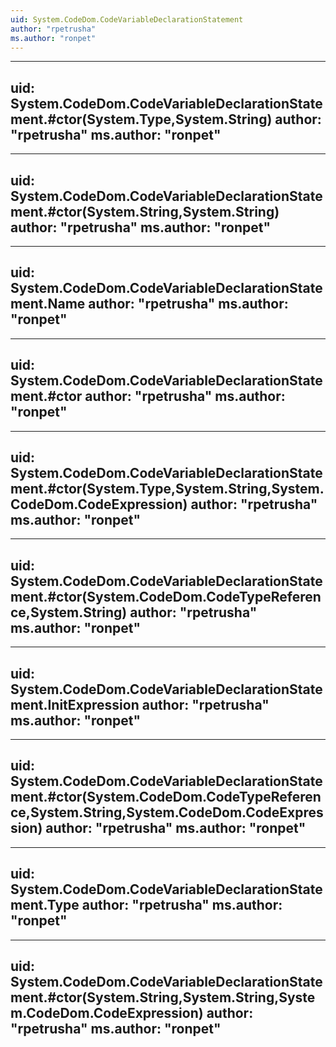```yaml
---
uid: System.CodeDom.CodeVariableDeclarationStatement
author: "rpetrusha"
ms.author: "ronpet"
---
```


---
uid: System.CodeDom.CodeVariableDeclarationStatement.#ctor(System.Type,System.String)
author: "rpetrusha"
ms.author: "ronpet"
---

---
uid: System.CodeDom.CodeVariableDeclarationStatement.#ctor(System.String,System.String)
author: "rpetrusha"
ms.author: "ronpet"
---

---
uid: System.CodeDom.CodeVariableDeclarationStatement.Name
author: "rpetrusha"
ms.author: "ronpet"
---

---
uid: System.CodeDom.CodeVariableDeclarationStatement.#ctor
author: "rpetrusha"
ms.author: "ronpet"
---

---
uid: System.CodeDom.CodeVariableDeclarationStatement.#ctor(System.Type,System.String,System.CodeDom.CodeExpression)
author: "rpetrusha"
ms.author: "ronpet"
---

---
uid: System.CodeDom.CodeVariableDeclarationStatement.#ctor(System.CodeDom.CodeTypeReference,System.String)
author: "rpetrusha"
ms.author: "ronpet"
---

---
uid: System.CodeDom.CodeVariableDeclarationStatement.InitExpression
author: "rpetrusha"
ms.author: "ronpet"
---

---
uid: System.CodeDom.CodeVariableDeclarationStatement.#ctor(System.CodeDom.CodeTypeReference,System.String,System.CodeDom.CodeExpression)
author: "rpetrusha"
ms.author: "ronpet"
---

---
uid: System.CodeDom.CodeVariableDeclarationStatement.Type
author: "rpetrusha"
ms.author: "ronpet"
---

---
uid: System.CodeDom.CodeVariableDeclarationStatement.#ctor(System.String,System.String,System.CodeDom.CodeExpression)
author: "rpetrusha"
ms.author: "ronpet"
---
